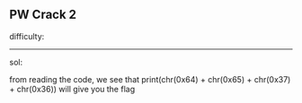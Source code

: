 ## PW Crack 2

difficulty:

---

sol:

from reading the code, we see that print(chr(0x64) + chr(0x65) + chr(0x37) + chr(0x36)) will give you the flag
